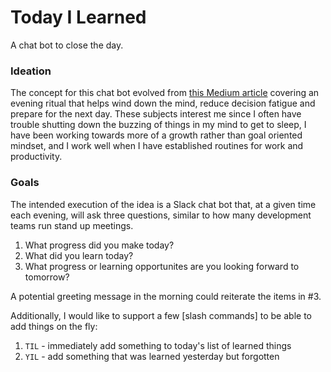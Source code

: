 # Today I Learned
A chat bot to close the day.

### Ideation
The concept for this chat bot evolved from [this Medium article] covering an evening ritual that helps wind down the mind, reduce decision fatigue and prepare for the next day. These subjects interest me since I often have trouble shutting down the buzzing of things in my mind to get to sleep, I have been working towards more of a growth rather than goal oriented mindset, and I work well when I have established routines for work and productivity.

[this Medium article]: https://medium.com/art-of-practicality/this-30-minute-evening-ritual-will-help-you-to-kick-life-in-the-ass-fb2c2625f757#.1q8v6ikqv

### Goals
The intended execution of the idea is a Slack chat bot that, at a given time each evening, will ask three questions, similar to how many development teams run stand up meetings.
1. What progress did you make today?
2. What did you learn today?
3. What progress or learning opportunites are you looking forward to tomorrow?

A potential greeting message in the morning could reiterate the items in #3.

Additionally, I would like to support a few [slash commands] to be able to add things on the fly:
1. `TIL` - immediately add something to today's list of learned things
2. `YIL` - add something that was learned yesterday but forgotten

[slack commands]: https://api.slack.com/slash-commands
